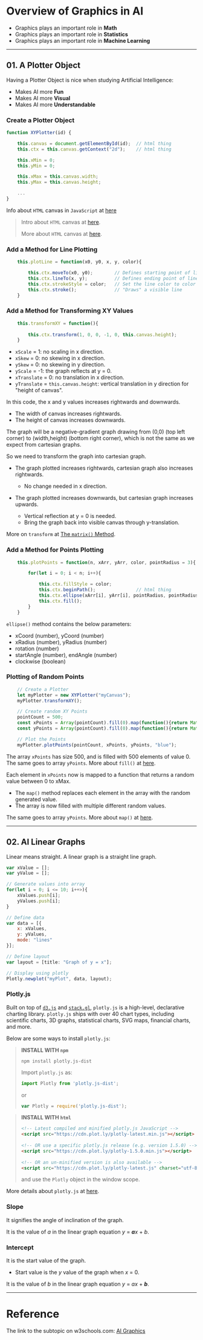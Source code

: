 # **Overview of Graphics in AI**

* Graphics plays an important role in **Math**
* Graphics plays an important role in **Statistics**
* Graphics plays an important role in **Machine Learning**

---

## **01. A Plotter Object**

Having a Plotter Object is nice when studying Artificial Intelligence:

* Makes AI more **Fun**
* Makes AI more **Visual**
* Makes AI more **Understandable**

### **Create a Plotter Object**

```js
function XYPlotter(id) {

    this.canvas = document.getElementById(id);  // html thing
    this.ctx = this.canvas.getContext("2d");    // html thing

    this.xMin = 0;
    this.yMin = 0;

    this.xMax = this.canvas.width;
    this.yMax = this.canvas.height;

    ...
}
```

Info about `HTML` canvas in `JavaScript` at [here](https://www.w3schools.com/tags/canvas_strokestyle.asp)

> Intro about `HTML` canvas at [here](https://www.w3schools.com/graphics/canvas_intro.asp).
> 
> More about `HTML` canvas at [here](https://www.w3schools.com/tags/ref_canvas.asp).

### **Add a Method for Line Plotting**

```js
    this.plotLine = function(x0, y0, x, y, color){

        this.ctx.moveTo(x0, y0);        // Defines starting point of line
        this.ctx.lineTo(x, y);          // Defines ending point of line
        this.ctx.strokeStyle = color;   // Set the line color to color
        this.ctx.stroke();              // "Draws" a visible line
    }
```

### **Add a Method for Transforming XY Values**

```js
    this.transformXY = function(){
        
        this.ctx.transform(1, 0, 0, -1, 0, this.canvas.height);
    }
```

* `xScale` = 1: no scaling in x direction.
* `xSkew` = 0: no skewing in x direction.
* `ySkew` = 0: no skewing in y direction.
* `yScale` = -1: the graph reflects at y = 0.
* `xTranslate` = 0: no translation in x direction.
* `yTranslate` = `this.canvas.height`: vertical translation in y direction for "height of canvas".

In this code, the x and y values increases rightwards and downwards.

* The width of canvas increases rightwards.
* The height of canvas increases downwards.

The graph will be a negative-gradient graph drawing from (0,0) (top left corner) to (width,height) (bottom right corner), which is not the same as we expect from cartesian graphs.

So we need to transform the graph into cartesian graph.

* The graph plotted increases rightwards, cartesian graph also increases rightwards.
    * No change needed in x direction.

* The graph plotted increases downwards, but cartesian graph increases upwards.
    * Vertical reflection at y = 0 is needed.
    * Bring the graph back into visible canvas through y-translation.

More on `transform` at [The `matrix()` Method](https://www.w3schools.com/css/css3_2dtransforms.asp).

### **Add a Method for Points Plotting**

```js
    this.plotPoints = function(n, xArr, yArr, color, pointRadius = 3){

        for(let i = 0; i < n; i++){

            this.ctx.fillStyle = color;
            this.ctx.beginPath();               // html thing
            this.ctx.ellipse(xArr[i], yArr[i], pointRadius, pointRadius, 0, 0, Math.PI * 2);
            this.ctx.fill();
        }
    }
```

`ellipse()` method contains the below parameters: 
* xCoord (number), yCoord (number)
* xRadius (number), yRadius (number)
* rotation (number)
* startAngle (number), endAngle (number)
* clockwise (boolean)

### **Plotting of Random Points**

```js
    // Create a Plotter
    let myPlotter = new XYPlotter("myCanvas");
    myPlotter.transformXY();

    // Create random XY Points
    pointCount = 500;
    const xPoints = Array(pointCount).fill(0).map(function(){return Math.random() * myPlotter.xMax});
    const yPoints = Array(pointCount).fill(0).map(function(){return Math.random() * myPlotter.yMax});

    // Plot the Points
    myPlotter.plotPoints(pointCount, xPoints, yPoints, "blue");
```

The array `xPoints` has size 500, and is filled with 500 elements of value 0. The same goes to array `yPoints`. More about `fill()` at [here](https://developer.mozilla.org/en-US/docs/Web/JavaScript/Reference/Global_Objects/Array/fill).

Each element in `xPoints` now is mapped to a function that returns a random value between 0 to xMax. 
* The `map()` method replaces each element in the array with the random generated value. 
* The array is now filled with multiple different random values. 

The same goes to array `yPoints`. More about `map()` at [here](https://www.w3schools.com/jsref/jsref_map.asp).

---

## **02. AI Linear Graphs**

Linear means straight. A linear graph is a straight line graph.

```js
var xValue = [];
var yValue = [];

// Generate values into array
for(let i = 0; i <= 10; i++>){
    xValues.push[i];
    yValues.push[i];
}

// Define data
var data = [{
    x: xValues,
    y: yValues,
    mode: "lines"
}];

// Define layout
var layout = [title: "Graph of y = x"];

// Display using plotly
Plotly.newplot("myPlot", data, layout);
```

### **Plotly.js**

Built on top of [`d3.js`](https://d3js.org/) and [`stack.gl`](http://stack.gl/), `plotly.js` is a high-level, declarative charting library. `plotly.js` ships with over 40 chart types, including scientific charts, 3D graphs, statistical charts, SVG maps, financial charts, and more.

Below are some ways to install `plotly.js`:
> **INSTALL WITH `npm`**
> 
> ```
> npm install plotly.js-dist
> ```
> 
> Import `plotly.js` as:
> 
> ```js 
> import Plotly from 'plotly.js-dist';
> ``` 
> 
> or 
> 
> ```js
> var Plotly = require('plotly.js-dist');
> ```

> **INSTALL WITH `html`**
> 
> ```html
> <!-- Latest compiled and minified plotly.js JavaScript -->
> <script src="https://cdn.plot.ly/plotly-latest.min.js"></script>
>  
> <!-- OR use a specific plotly.js release (e.g. version 1.5.0) -->
> <script src="https://cdn.plot.ly/plotly-1.5.0.min.js"></script>
>  
> <!-- OR an un-minified version is also available -->
> <script src="https://cdn.plot.ly/plotly-latest.js" charset="utf-8"></script>
> ```
> 
> and use the `Plotly` object in the window scope.

More details about `plotly.js` at [here](https://plotly.com/javascript/).

### **Slope**

It signifies the angle of inclination of the graph.

It is the value of *a* in the linear graph equation *y* = ***a**x* + *b*.

### **Intercept**

It is the start value of the graph.

* Start value is the *y* value of the graph when *x* = 0.

It is the value of *b* in the linear graph equation *y* = *ax* + ***b***.

---

# **Reference**

The link to the subtopic on w3schools.com: [AI Graphics](https://www.w3schools.com/ai/ai_plotter.asp)